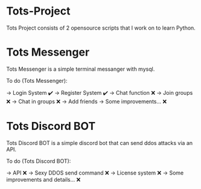 # Tots-Project
Tots Project consists of 2 opensource scripts that I work on to learn Python.

# Tots Messenger
Tots Messenger is a simple terminal messanger with mysql.

To do (Tots Messenger):

-> Login System ✔️
-> Register System ✔️
-> Chat function ❌
-> Join groups ❌
-> Chat in groups ❌
-> Add friends
-> Some improvements... ❌

# Tots Discord BOT

Tots Discord BOT is a simple discord bot that can send ddos attacks via an API.

To do (Tots Discord BOT):

-> API ❌
-> Sexy DDOS send command ❌
-> License system ❌
-> Some improvements and details... ❌
